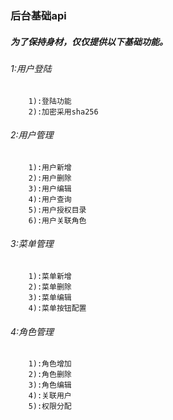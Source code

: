 ### 后台基础api
   ##### 为了保持身材，仅仅提供以下基础功能。
   
######    1:用户登陆
        1):登陆功能
        2):加密采用sha256
######    2:用户管理
        1):用户新增
        2):用户删除
        3):用户编辑
        4):用户查询
        5):用户授权目录
        6):用户关联角色
######    3:菜单管理
        1):菜单新增
        2):菜单删除
        3):菜单编辑
        4):菜单按钮配置
######    4:角色管理
        1):角色增加
        2):角色删除
        3):角色编辑
        4):关联用户
        5):权限分配